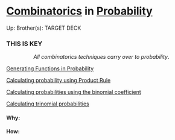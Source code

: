 # [Combinatorics](combinatorics) in [Probability](probability)

Up: 
Brother(s):
TARGET DECK

### THIS IS KEY
$$ All\ combinatorics\ techniques\ carry\ over\ to\ probability.$$

[Generating Functions in Probability](generating_functions_in_probability)

[Calculating probability using Product Rule](calculating_probability_using_product_rule)

[Calculating probabilities using the binomial coefficient](calculating_probabilities_using_the_binomial_coefficient)

[Calculating trinomial probabilities](calculating_trinomial_probabilities)




























#### Why:
#### How:









